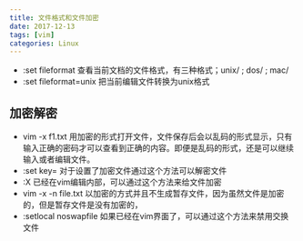 ```yaml
---
title: 文件格式和文件加密
date: 2017-12-13
tags: [vim]
categories: Linux
---
```


- :set fileformat 查看当前文档的文件格式，有三种格式；unix/ <LF>; dos/ <CR><LF>; mac/ <CR>
- :set fileformat=unix 把当前编辑文件转换为unix格式

## 加密解密
- vim -x f1.txt 用加密的形式打开文件，文件保存后会以乱码的形式显示，只有输入正确的密码才可以查看到正确的内容。即便是乱码的形式，还是可以继续输入或者编辑文件。
- :set key= 对于设置了加密文件通过这个方法可以解密文件
- :X 已经在vim编辑内部，可以通过这个方法来给文件加密
- vim -x -n file.txt 以加密的方式并且不生成暂存文件，因为虽然文件是加密的，但是暂存文件是没有加密的，
- :setlocal noswapfile 如果已经在vim界面了，可以通过这个方法来禁用交换文件
